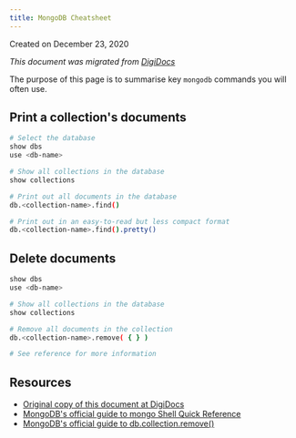 ```yaml
---
title: MongoDB Cheatsheet
---
```


Created on December 23, 2020

_This document was migrated from [DigiDocs](https://digipie.github.io/digidocs/mongodb/cheat-sheet/)_

The purpose of this page is to summarise key `mongodb` commands you will often use.

## Print a collection's documents

```bash
# Select the database
show dbs
use <db-name>

# Show all collections in the database
show collections

# Print out all documents in the database
db.<collection-name>.find()

# Print out in an easy-to-read but less compact format
db.<collection-name>.find().pretty()
```

## Delete documents

```bash
show dbs
use <db-name>

# Show all collections in the database
show collections

# Remove all documents in the collection
db.<collection-name>.remove( { } )

# See reference for more information
```

## Resources

- [Original copy of this document at DigiDocs](https://digipie.github.io/digidocs/mongodb/cheat-sheet/)
- [MongoDB's official guide to mongo Shell Quick Reference](https://docs.mongodb.com/manual/reference/mongo-shell/)
- [MongoDB's official guide to db.collection.remove()](https://docs.mongodb.com/manual/reference/method/db.collection.remove/)
